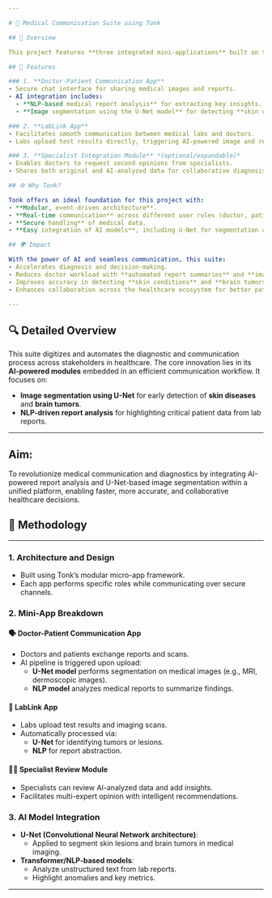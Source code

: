 ```yaml
---

# 🏥 Medical Communication Suite using Tonk

## 📌 Overview

This project features **three integrated mini-applications** built on the **Tonk** platform, tailored to enhance communication and diagnostics in the **medical field**. It connects **doctors, patients, and diagnostic labs**, powered by **AI-driven capabilities** like **report analysis** using NLP and **image segmentation** using the **U-Net model** for detecting **skin diseases** and **brain tumors**.

## 🧠 Features

### 1. **Doctor-Patient Communication App**
- Secure chat interface for sharing medical images and reports.
- AI integration includes:
  - **NLP-based medical report analysis** for extracting key insights.
  - **Image segmentation using the U-Net model** for detecting **skin conditions** and **brain tumors**.

### 2. **LabLink App**
- Facilitates smooth communication between medical labs and doctors.
- Labs upload test results directly, triggering AI-powered image and report analysis.

### 3. **Specialist Integration Module** *(optional/expandable)*
- Enables doctors to request second opinions from specialists.
- Shares both original and AI-analyzed data for collaborative diagnosis.

## ⚙️ Why Tonk?

Tonk offers an ideal foundation for this project with:
- **Modular, event-driven architecture**.
- **Real-time communication** across different user roles (doctor, patient, lab).
- **Secure handling** of medical data.
- **Easy integration of AI models**, including U-Net for segmentation and transformer models for NLP.

## 🌍 Impact

With the power of AI and seamless communication, this suite:
- Accelerates diagnosis and decision-making.
- Reduces doctor workload with **automated report summaries** and **image segmentation**.
- Improves accuracy in detecting **skin conditions** and **brain tumors**.
- Enhances collaboration across the healthcare ecosystem for better patient outcomes.

---
```


## 🔍 Detailed Overview

This suite digitizes and automates the diagnostic and communication process across stakeholders in healthcare. The core innovation lies in its **AI-powered modules** embedded in an efficient communication workflow. It focuses on:

- **Image segmentation using U-Net** for early detection of **skin diseases** and **brain tumors**.
- **NLP-driven report analysis** for highlighting critical patient data from lab reports.

---
##  Aim:
To revolutionize medical communication and diagnostics by integrating AI-powered report analysis and U-Net-based image segmentation within a unified platform, enabling faster, more accurate, and collaborative healthcare decisions.
## 🧪 Methodology
---
### 1. **Architecture and Design**
- Built using Tonk’s modular micro-app framework.
- Each app performs specific roles while communicating over secure channels.

### 2. **Mini-App Breakdown**

#### 🗣️ **Doctor-Patient Communication App**
- Doctors and patients exchange reports and scans.
- AI pipeline is triggered upon upload:
  - **U-Net model** performs segmentation on medical images (e.g., MRI, dermoscopic images).
  - **NLP model** analyzes medical reports to summarize findings.

#### 🔬 **LabLink App**
- Labs upload test results and imaging scans.
- Automatically processed via:
  - **U-Net** for identifying tumors or lesions.
  - **NLP** for report abstraction.

#### 🧑‍⚕️ **Specialist Review Module**
- Specialists can review AI-analyzed data and add insights.
- Facilitates multi-expert opinion with intelligent recommendations.

### 3. **AI Model Integration**
- **U-Net (Convolutional Neural Network architecture)**:
  - Applied to segment skin lesions and brain tumors in medical imaging.
- **Transformer/NLP-based models**:
  - Analyze unstructured text from lab reports.
  - Highlight anomalies and key metrics.

---
